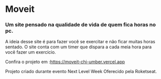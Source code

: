 # Moveit
### Um site pensado na qualidade de vida de quem fica horas no pc.
A ideia desse site é para fazer você se exercitar e não ficar muitas horas sentado.
O site conta com um timer que dispara a cada meia hora para você fazer um exercicio.

Confira o projeto em :https://moveit-chi-umber.vercel.app

Projeto criado durante evento Next Level Week Oferecido pela Roketseat.
